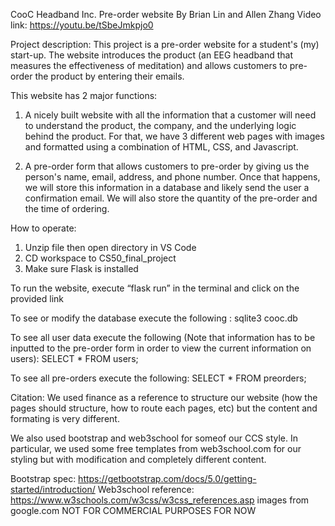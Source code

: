 CooC Headband Inc.
Pre-order website
By Brian Lin and Allen Zhang
Video link: https://youtu.be/tSbeJmkpjo0
 
Project description:
This project is a pre-order website for a student's (my) start-up. The website introduces the product (an EEG headband that measures the effectiveness of meditation) and allows customers to pre-order the product by entering their emails.
 
This website has 2 major functions:
1. A nicely built website with all the information that a customer will need to understand the product, the company, and the underlying logic behind the product. For that, we have 3 different web pages with images and formatted using a combination of HTML, CSS, and  Javascript.
 
2. A pre-order form that allows customers to pre-order by giving us the person's name, email, address, and phone number. Once that happens, we will store this information in a database and likely send the user a confirmation email. We will also store the quantity of the pre-order and the time of ordering.
 
 
How to operate:
1. Unzip file then open directory in VS Code
2. CD workspace to CS50_final_project
3. Make sure Flask is installed
 
To run the website, execute “flask run” in the terminal and click on the provided link

To see or modify the database execute the following :
sqlite3 cooc.db

To see all user data execute the following (Note that information has to be inputted to the pre-order form in order to view the current information on users):
SELECT * FROM users;

To see all pre-orders execute the following:
SELECT * FROM preorders;
 
 

Citation:
We used finance as a reference to structure our website (how the pages should structure, how to route each pages, etc) but the content and formating is very different.
 
We also used bootstrap and web3school for someof our CCS style. In particular, we used some free templates from web3school.com for our styling but with modification and completely different content.
 
Bootstrap spec: https://getbootstrap.com/docs/5.0/getting-started/introduction/
Web3school reference: https://www.w3schools.com/w3css/w3css_references.asp
images from google.com
NOT FOR COMMERCIAL PURPOSES FOR NOW
 
 
 
 
 

